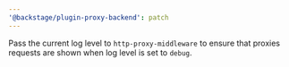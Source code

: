 ```yaml
---
'@backstage/plugin-proxy-backend': patch
---
```


Pass the current log level to `http-proxy-middleware` to ensure that proxies requests are shown when log level is set to `debug`.
